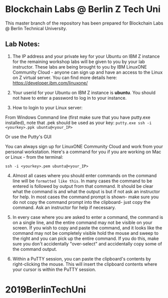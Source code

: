 # Blockchain Labs @ Berlin Z Tech Uni 

This master branch of the repository has been prepared for Blockchain Labs @ Berlin Technical University.

 
## Lab Notes:

1) The IP address and your private key for your Ubuntu on IBM Z instance for the remaining workshop labs will be given to you by your lab instructor. These labs are being brought to you by IBM LinuxONE Community Cloud - anyone can sign up and have an access to the Linux on Z virtual server. You can find more details here: https://developer.ibm.com/linuxone/

2) Your userid for your Ubuntu on IBM Z instance is **ubuntu**.  You should not have to enter a password to log in to your instance.

3) How to login to your Linux server:

  From Windows Command line (first make sure that you have putty.exe installed), note that .pek should be used as your key:
   ```putty.exe ssh -i <yourkey>.ppk ubuntu@<your_IP>```

  Or use the Putty's GUI
  
  
  You can always sign up for LinuxONE Community Cloud and work from your personal workstation. Here's a command for you if you are working on Mac or Linux - from the terminal:
  
  
   ```ssh -i <yourkey>.pem ubuntu@<your_IP>```

4) Almost all cases where you should enter commands on the command line will be ```formatted like this```.  In many cases the command to be entered is followed by output from that command.  It should be clear what the command is and what the output is but if not ask an instructor for help.  In most cases the command prompt is shown-  make sure you do not copy the command prompt into the clipboard- just copy the command.  Ask an instructor for help if necessary.

5) In every case where you are asked to enter a command,  the command is on a single line, and the entire command may not be visible on your screen.   If you wish to copy and paste the command, and it looks like the command may not be completely visible hold the mouse and sweep to the right and you can pick up the entire command.  If you do this, make sure you don't accidentally "over-select" and accidentally copy some of the command output.

6) Within a PuTTY session, you can paste the clipboard's contents by right-clicking the mouse.  This will insert the clipboard contents where your cursor is within the PuTTY session.

# 2019BerlinTechUni
